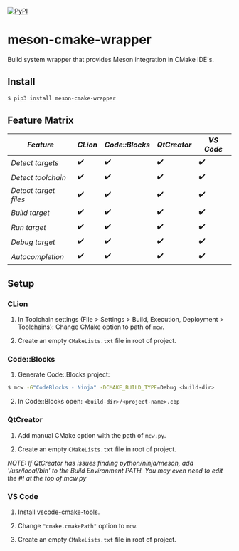 [![PyPI](https://img.shields.io/pypi/v/meson-cmake-wrapper.svg)](https://pypi.python.org/pypi/meson-cmake-wrapper)

# meson-cmake-wrapper
Build system wrapper that provides Meson integration in CMake IDE's.

## Install
```bash
$ pip3 install meson-cmake-wrapper
```

## Feature Matrix
| *Feature* | *CLion* | *Code::Blocks* | *QtCreator* | *VS Code* |
|-|-|-|-|-| 
| *Detect targets* | :heavy_check_mark: | :heavy_check_mark: | :heavy_check_mark: | :heavy_check_mark: |
| *Detect toolchain* | :heavy_check_mark: | :heavy_check_mark: | :heavy_check_mark: | :heavy_check_mark: |
| *Detect target files* | :heavy_check_mark: | :heavy_check_mark: | :heavy_check_mark: | :heavy_check_mark: |
| *Build target* | :heavy_check_mark: | :heavy_check_mark: | :heavy_check_mark: | :heavy_check_mark: |
| *Run target* | :heavy_check_mark: | :heavy_check_mark: | :heavy_check_mark: | :heavy_check_mark: |
| *Debug target* | :heavy_check_mark: | :heavy_check_mark: | :heavy_check_mark: | :heavy_check_mark: |
| *Autocompletion* | :heavy_check_mark: | :heavy_check_mark: | :heavy_check_mark: | :heavy_check_mark: |


## Setup
### CLion
1. In Toolchain settings (File > Settings > Build, Execution, Deployment > Toolchains):
Change CMake option to path of `mcw`.

2. Create an empty `CMakeLists.txt` file in root of project.

### Code::Blocks
1. Generate Code::Blocks project: 

```bash
$ mcw -G"CodeBlocks - Ninja" -DCMAKE_BUILD_TYPE=Debug <build-dir>
```

2. In Code::Blocks open: `<build-dir>/<project-name>.cbp` 

### QtCreator
1. Add manual CMake option with the path of `mcw.py`.

2. Create an empty `CMakeLists.txt` file in root of project.

*NOTE: If QtCreator has issues finding python/ninja/meson, add '/usr/local/bin' to the Build Environment PATH. You may even need to edit the #! at the top of mcw.py*

### VS Code
1. Install [vscode-cmake-tools](https://github.com/vector-of-bool/vscode-cmake-tools).

2. Change `"cmake.cmakePath"` option to `mcw`.

3. Create an empty `CMakeLists.txt` file in root of project.
